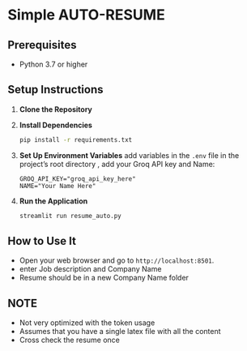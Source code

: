 # Simple AUTO-RESUME


## Prerequisites
- Python 3.7 or higher

## Setup Instructions

1. **Clone the Repository**

2. **Install Dependencies**
   ```bash
   pip install -r requirements.txt
   ```

3. **Set Up Environment Variables**
   add variables in the  `.env` file in the project’s root directory , add your Groq API key and Name:
   ```
   GROQ_API_KEY="groq_api_key_here"
   NAME="Your Name Here"
   ```

5. **Run the Application**
   ```bash
   streamlit run resume_auto.py
   ```

## How to Use It
- Open your web browser and go to `http://localhost:8501`.
- enter Job description and Company Name
- Resume should be in a new Company Name folder

## NOTE
- Not very optimized with the token usage
- Assumes that you have a single latex file with all the content
- Cross check the resume once

